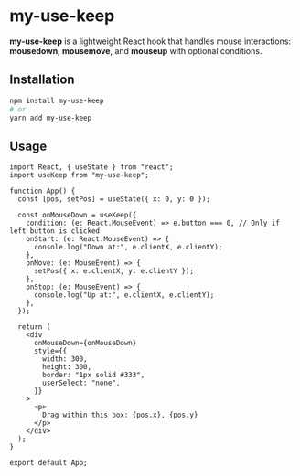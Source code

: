 # my-use-keep

**my-use-keep** is a lightweight React hook that handles mouse interactions: **mousedown**, **mousemove**, and **mouseup** with optional conditions.

## Installation

```bash
npm install my-use-keep
# or
yarn add my-use-keep
```

## Usage

```tsx
import React, { useState } from "react";
import useKeep from "my-use-keep";

function App() {
  const [pos, setPos] = useState({ x: 0, y: 0 });

  const onMouseDown = useKeep({
    condition: (e: React.MouseEvent) => e.button === 0, // Only if left button is clicked
    onStart: (e: React.MouseEvent) => {
      console.log("Down at:", e.clientX, e.clientY);
    },
    onMove: (e: MouseEvent) => {
      setPos({ x: e.clientX, y: e.clientY });
    },
    onStop: (e: MouseEvent) => {
      console.log("Up at:", e.clientX, e.clientY);
    },
  });

  return (
    <div
      onMouseDown={onMouseDown}
      style={{
        width: 300,
        height: 300,
        border: "1px solid #333",
        userSelect: "none",
      }}
    >
      <p>
        Drag within this box: {pos.x}, {pos.y}
      </p>
    </div>
  );
}

export default App;
```

